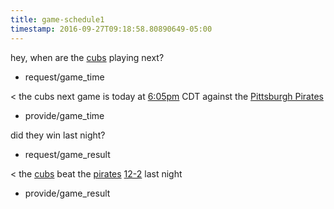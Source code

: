 ```yaml
---
title: game-schedule1
timestamp: 2016-09-27T09:18:58.80890649-05:00
---
```


hey, when are the [cubs](team) playing next?
* request/game_time

< the cubs next game is today at [6:05pm](time/game) CDT against the [Pittsburgh Pirates](team/opponent)
* provide/game_time

did they win last night?
* request/game_result

< the [cubs](team) beat the [pirates](team) [12-2](game_score) last night
* provide/game_result
